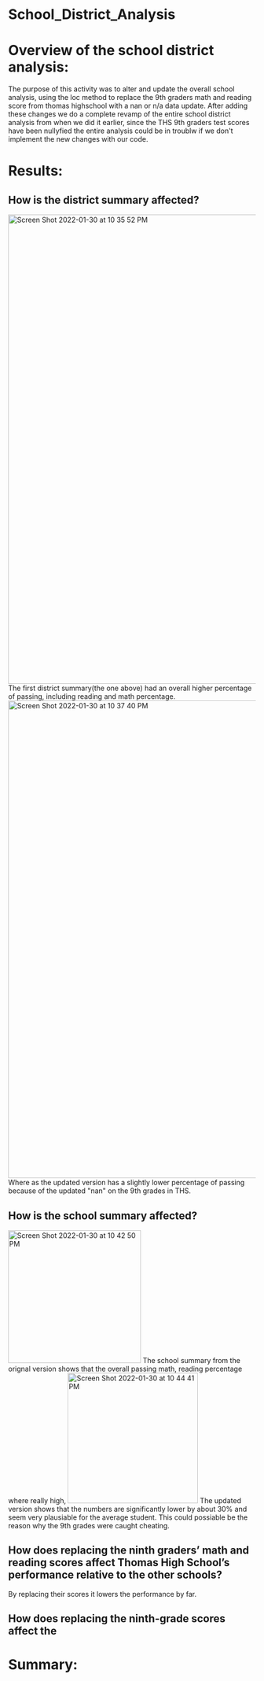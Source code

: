 # School_District_Analysis

# Overview of the school district analysis:
  The purpose of this activity was to alter and update the overall school analysis, using the loc method to replace the 9th graders math and reading score from thomas highschool with a nan or n/a data update. After adding these changes we do a complete revamp of the entire school district analysis from when we did it earlier, since the THS 9th graders test scores have been nullyfied the entire analysis could be in troublw if we don't implement the new changes with our code. 

# Results:
## How is the district summary affected?
<img width="954" alt="Screen Shot 2022-01-30 at 10 35 52 PM" src="https://user-images.githubusercontent.com/96555487/151739499-71304593-8dae-4240-8f7c-5d0f4d681228.png">
The first district summary(the one above) had an overall higher percentage of passing, including reading and math percentage.
<img width="971" alt="Screen Shot 2022-01-30 at 10 37 40 PM" src="https://user-images.githubusercontent.com/96555487/151739605-6c867696-4c3b-4dc2-8a00-7dd455c4c300.png">
Where as the updated version has a slightly lower percentage of passing because of the updated "nan" on the 9th grades in THS.

## How is the school summary affected?
<img width="270" alt="Screen Shot 2022-01-30 at 10 42 50 PM" src="https://user-images.githubusercontent.com/96555487/151740059-6816d56d-feca-4826-928a-4fa453ff0593.png">
The school summary from the orignal version shows that the overall passing math, reading percentage where really high, 
<img width="265" alt="Screen Shot 2022-01-30 at 10 44 41 PM" src="https://user-images.githubusercontent.com/96555487/151740221-0be54d16-4aab-4c9c-a1db-9df536731b84.png">
The updated version shows that the numbers are significantly lower by about 30% and seem very plausiable for the average student.
This could possiable be the reason why the 9th grades were caught cheating.

## How does replacing the ninth graders’ math and reading scores affect Thomas High School’s performance relative to the other schools?
By replacing their scores it lowers the performance by far.

## How does replacing the ninth-grade scores affect the

# Summary:
